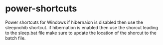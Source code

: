 # power-shortcuts
 Power shortcuts for Windows
if hibernaion is disabled then use the sleepnohib shortcut. if hibernation is enabled then use the shorcut leading to the sleep.bat file make sure to update the location of the shorcut to the batch file.
